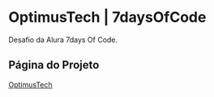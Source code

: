 # OptimusTech | 7daysOfCode

Desafio da Alura 7days Of Code.

## Página do Projeto

[OptimusTech](https://yapeansa.github.io/7daysOfCode/)

